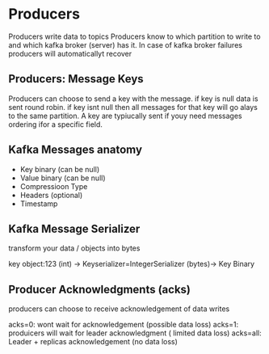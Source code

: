 # Producers

Producers write data to topics
Producers know to which partition to write to and which kafka broker (server) has it.
In case of kafka broker failures producers will automaticallyt recover

## Producers: Message Keys

Producers can choose to send a key with the message.
if key is null data is sent round robin.
if key isnt null then all messages for that key will go alays to the same partition.
A key are typiucally sent if youy need messages ordering ifor a specific field.

## Kafka Messages anatomy

- Key binary (can be null)
- Value binary (can be null)
- Compressioon Type
- Headers (optional)
- Timestamp

## Kafka Message Serializer

transform your data / objects into bytes

key object:123 (int) -> Keyserializer=IntegerSerializer (bytes)-> Key Binary

## Producer Acknowledgments (acks)

producers can choose to receive acknowledgement of data writes

acks=0: wont wait for acknowledgement (possible data loss)
acks=1: produicers will wait for leader acknowledgment ( limited data loss)
acks=all: Leader + replicas acknowledgement (no data loss)